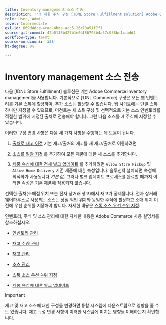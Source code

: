 ```yaml
---
title: Inventory management 소스 전송
description: '"에 대한 주식 구성 [!DNL Store Fulfillment solution] Adobe Commerce Inventory management 사용. Store Fulfillment 솔루션에서 필요한 Store Pickup 기능을 사용하도록 구성된 출처에 할당할 수 있도록 새 재고를 설정하고 기본 재고로부터 재고를 이전합니다."'
role: User, Admin
level: Intermediate
exl-id: 669d4dce-4cac-4bde-acc5-26c70a51f7f1
source-git-commit: 42b0118b427b1e04186793b4a57c058bc1cabdd4
workflow-type: tm+mt
source-wordcount: '358'
ht-degree: 0%

---
```



# Inventory management 소스 전송

다음 [!DNL Store Fulfillment] 솔루션은 기본 Adobe Commerce Inventory management을 사용합니다. 기본적으로 [!DNL Commerce] 구성은 모든 웹 인벤토리를 기본 스톡에 할당하며, 추가 소스는 할당할 수 없습니다. 웹 사이트에는 단일 스톡 하나만 지정할 수 있으므로, 머천트는 새 스톡 구성 및 선택적으로 기본 소스 인벤토리를 적절한 범위에 지정된 출처로 전송해야 합니다. 그런 다음 소스를 새 주식에 지정할 수 있습니다.

이러한 구성 변경 사항은 다음 세 가지 사항을 수행하는 데 도움이 됩니다.

1. [출처로 재고 이전](https://docs.magento.com/user-guide/catalog/inventory-bulk-transfer-inventory.html) 기본 재고/출처의 재고를 새 재고/출처로 이동하려면

1. [소스를 일괄 지정](https://docs.magento.com/user-guide/catalog/inventory-bulk-assign-sources.html) 를 추가하여 모든 제품에 대한 새 소스를 추가합니다.

1. [제품 속성에 대한 전체 벌크 업데이트](https://docs.magento.com/user-guide/stores/bulk-product-attribute-update.html) 를 추가하려면 `Allow Store Pickup` 및 `Allow Home Delivery` 기존 제품에 대한 속성입니다. 솔루션이 설치되면 속성에 최적화가 사용됩니다 *기본* 값. 그러나 벌크 업데이트 프로세스를 완료할 때까지 이러한 속성은 기존 제품에 적용되지 않습니다.

선택한 출처(소매점 위치 또는 전자 상거래 창고)에서 재고가 공제됩니다. 전자 상거래 웨어하우스로 사용되는 소스는 상점 픽업 위치와 동일한 주식에 할당하고 소매 위치 이전에 우선 순위를 지정해야 합니다. 자세한 내용은 [스톡 소스 우선 순위 지정](https://docs.magento.com/user-guide/catalog/inventory-stock-priority.html).

인벤토리, 주식 및 소스 관리에 대한 자세한 내용은 Adobe Commerce 사용 설명서를 참조하십시오.

- [인벤토리 관리](https://docs.magento.com/user-guide/catalog/inventory-management.html)

- [재고 수량 관리](https://docs.magento.com/user-guide/catalog/inventory-manage-inventory-quantities.html)

- [재고 관리](https://docs.magento.com/user-guide/catalog/inventory-stock.html)

- [소스 관리](https://docs.magento.com/user-guide/catalog/inventory-sources.html)

- [스톡 소스 우선 순위 지정](https://docs.magento.com/user-guide/catalog/inventory-stock-priority.html)

- [제품 속성에 대한 벌크 업데이트](https://docs.magento.com/user-guide/stores/bulk-product-attribute-update.html)


>[!IMPORTANT]
>
>재고 및 재고 소스에 대한 구성을 변경하면 통합 시스템에 다운스트림으로 영향을 줄 수도 있습니다. 재고 구성 변경 사항이 이러한 시스템에 미치는 영향을 이해하는지 확인합니다.
